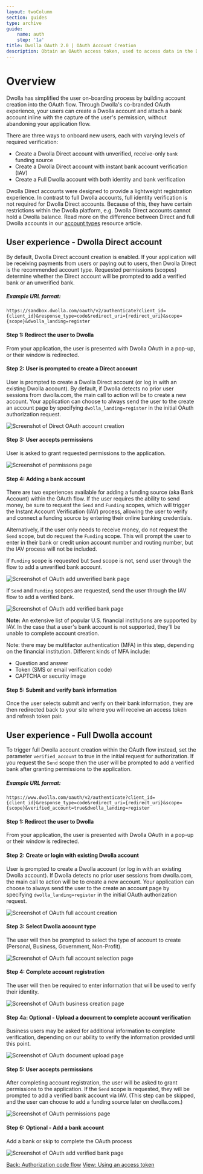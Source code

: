 ```yaml
---
layout: twoColumn
section: guides
type: archive
guide: 
    name: auth
    step: '1a'
title: Dwolla OAuth 2.0 | OAuth Account Creation
description: Obtain an OAuth access token, used to access data in the Dwolla API on behalf of a user or application. Learn more about OAuth account creation.
---
```


# Overview

Dwolla has simplified the user on-boarding process by building account creation into the OAuth flow. Through Dwolla's co-branded OAuth experience, your users can create a Dwolla account and attach a bank account inline with the capture of the user's permission, without abandoning your application flow.

There are three ways to onboard new users, each with varying levels of required verification:

* Create a Dwolla Direct account with unverified, receive-only `bank` funding source
* Create a Dwolla Direct account with instant bank account verification (IAV)
* Create a Full Dwolla account with both identity and bank verification

Dwolla Direct accounts were designed to provide a lightweight registration experience. In contrast to full Dwolla accounts, full identity verification is not required for Dwolla Direct accounts. Because of this, they have certain restrictions within the Dwolla platform, e.g. Dwolla Direct accounts cannot hold a Dwolla balance. Read more on the difference between Direct and full Dwolla accounts in our [account types](/resources/account-types/transfer-accounts.html) resource article.

## User experience - Dwolla Direct account

By default, Dwolla Direct account creation is enabled. If your application will be receiving payments from users or paying out to users, then Dwolla Direct is the recommended account type. Requested permissions (scopes) determine whether the Direct account will be prompted to add a verified bank or an unverified bank.

##### Example URL format:

`https://sandbox.dwolla.com/oauth/v2/authenticate?client_id={client_id}&response_type=code&redirect_uri={redirect_uri}&scope={scope}&dwolla_landing=register`

#### Step 1: Redirect the user to Dwolla
From your application, the user is presented with Dwolla OAuth in a pop-up, or their window is redirected. 

#### Step 2: User is prompted to create a Direct account
User is prompted to create a Dwolla Direct account (or log in with an existing Dwolla account). By default, if Dwolla detects no prior user sessions from dwolla.com, the main call to action will be to create a new account. Your application can choose to always send the user to the create an account page by specifying `dwolla_landing=register` in the initial OAuth authorization request.

![Screenshot of Direct OAuth account creation](/images/oauth/1-CreateDirectAcct.png "Dwolla Direct account creation")

#### Step 3: User accepts permissions

User is asked to grant requested permissions to the application. 

![Screenshot of permissons page](/images/oauth/2-GrantPermissions.png "OAuth permissions page")

#### Step 4: Adding a bank account
 There are two experiences available for adding a funding source (aka Bank Account) within the OAuth flow. If the user requires the ability to send money, be sure to request the `Send` and `Funding` scopes, which will trigger the Instant Account Verification (IAV) process, allowing the user to verify and connect a funding source by entering their online banking credentials. 

Alternatively, if the user only needs to receive money, do not request the `Send` scope, but do request the `Funding` scope. This will prompt the user to enter in their bank or credit union account number and routing number, but the IAV process will not be included.

If `Funding` scope is requested but `Send` scope is not, send user through the flow to add a unverified bank account.

![Screenshot of OAuth add unverified bank page](/images/oauth/3-AddNonVerifiedFS.png "OAuth unverified funding source")

If `Send` and `Funding` scopes are requested, send the user through the IAV flow to add a verified bank.

![Screenshot of OAuth add verified bank page](/images/oauth/4-BankSearch.png "OAuth verified funding source")

**Note:** An extensive list of popular U.S. financial institutions are supported by IAV. In the case that a user's bank account is not supported, they'll be unable to complete account creation.

Note: there may be multifactor authentication (MFA) in this step, depending on the financial institution. Different kinds of MFA include:

* Question and answer
* Token (SMS or email verification code)
* CAPTCHA or security image

#### Step 5: Submit and verify bank information 
Once the user selects submit and verify on their bank information, they are then redirected back to your site where you will receive an access token and refresh token pair.

## User experience - Full Dwolla account
To trigger full Dwolla account creation within the OAuth flow instead, set the parameter `verified_account` to true in the initial request for authorization. If you request the `Send` scope then the user will be prompted to add a verified bank after granting permissions to the application.

##### Example URL format:

`https://www.dwolla.com/oauth/v2/authenticate?client_id={client_id}&response_type=code&redirect_uri={redirect_uri}&scope={scope}&verified_account=true&dwolla_landing=register`

#### Step 1: Redirect the user to Dwolla
From your application, the user is presented with Dwolla OAuth in a pop-up or their window is redirected.

#### Step 2: Create or login with existing Dwolla account
User is prompted to create a Dwolla account (or log in with an existing Dwolla account). If Dwolla detects no prior user sessions from dwolla.com, the main call to action will be to create a new account. Your application can choose to always send the user to the create an account page by specifying `dwolla_landing=register` in the initial OAuth authorization request.

![Screenshot of OAuth full account creation](/images/oauth/8-CreateAcct.png "OAuth full account creation")

#### Step 3: Select Dwolla account type
The user will then be prompted to select the type of account to create (Personal, Business, Government, Non-Profit).

![Screenshot of OAuth full account selection page](/images/oauth/9-SelectAcctType.png "OAuth full account selection")

#### Step 4: Complete account registration
The user will then be required to enter information that will be used to verify their identity.

![Screenshot of OAuth business creation page](/images/oauth/10-BizReg.png "OAuth full business account creation")

#### Step 4a: Optional - Upload a document to complete account verification 
Business users may be asked for additional information to complete verification, depending on our ability to verify the information provided until this point.

![Screenshot of OAuth document upload page](/images/oauth/12-Document.png "OAuth document upload")

#### Step 5: User accepts permissions
After completing account registration, the user will be asked to grant permissions to the application. If the `Send` scope is requested, they will be prompted to add a verified bank account via IAV. (This step can be skipped, and the user can choose to add a funding source later on dwolla.com.)

![Screenshot of OAuth permissions page](/images/oauth/2-GrantPermissions.png "OAuth permissions page")

#### Step 6: Optional - Add a bank account
Add a bank or skip to complete the OAuth process

![Screenshot of OAuth add verified bank page](/images/oauth/15-VerifiedBankSearch.png "OAuth add verified bank")

<nav class="pager-nav">
    <a href="authorization-code-flow.html">Back: Authorization code flow</a>
    <a href="using-an-access-token.html">View: Using an access token</a>
</nav>
